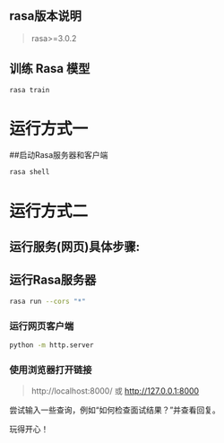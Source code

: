 ## rasa版本说明
> rasa>=3.0.2

## 训练 Rasa 模型
```bash
rasa train
```

# 运行方式一
##启动Rasa服务器和客户端
```bash
rasa shell
```

# 运行方式二
## 运行服务(网页)具体步骤:
## 运行Rasa服务器
```bash
rasa run --cors "*"
```

### 运行网页客户端
```bash
python -m http.server
```

### 使用浏览器打开链接
> http://localhost:8000/ 
> 或 http://127.0.0.1:8000

尝试输入一些查询，例如“如何检查面试结果？”并查看回复。

玩得开心！

